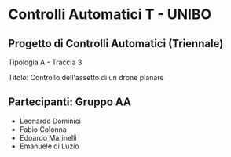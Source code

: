 # Controlli Automatici T - UNIBO

## Progetto di Controlli Automatici (Triennale)

Tipologia A - Traccia 3

Titolo: Controllo dell'assetto di un drone planare

## Partecipanti: Gruppo AA

* Leonardo Dominici
* Fabio Colonna
* Edoardo Marinelli
* Emanuele di Luzio

